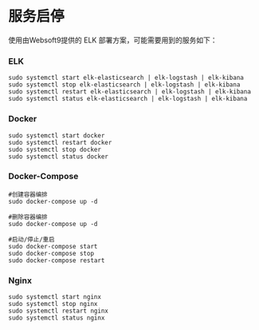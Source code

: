 # 服务启停

使用由Websoft9提供的 ELK 部署方案，可能需要用到的服务如下：

### ELK

```shell
sudo systemctl start elk-elasticsearch | elk-logstash | elk-kibana
sudo systemctl stop elk-elasticsearch | elk-logstash | elk-kibana
sudo systemctl restart elk-elasticsearch | elk-logstash | elk-kibana
sudo systemctl status elk-elasticsearch | elk-logstash | elk-kibana
```

### Docker

```shell
sudo systemctl start docker
sudo systemctl restart docker
sudo systemctl stop docker
sudo systemctl status docker
```

### Docker-Compose
```
#创建容器编排
sudo docker-compose up -d

#删除容器编排
sudo docker-compose up -d

#启动/停止/重启
sudo docker-compose start
sudo docker-compose stop
sudo docker-compose restart
```

### Nginx

```shell
sudo systemctl start nginx
sudo systemctl stop nginx
sudo systemctl restart nginx
sudo systemctl status nginx
```
